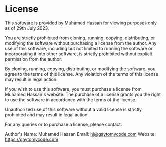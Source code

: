# License

This software is provided by Muhamed Hassan for viewing purposes only as of 29th July 2023.

You are strictly prohibited from cloning, running, copying, distributing, or modifying the software without purchasing a license from the author. Any use of this software, including but not limited to running the software or incorporating it into other software, is strictly prohibited without explicit permission from the author.

By cloning, running, copying, distributing, or modifying the software, you agree to the terms of this license. Any violation of the terms of this license may result in legal action.

If you wish to use this software, you must purchase a license from Muhamed Hassan's website. The purchase of a license grants you the right to use the software in accordance with the terms of the license.

Unauthorized use of this software without a valid license is strictly prohibited and may result in legal action.

For any queries or to purchase a license, please contact:

Author's Name: Muhamed Hassan
Email: hi@gaytomycode.com
Website: https://gaytomycode.com
